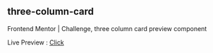 ## three-column-card
Frontend Mentor | Challenge, three column card preview component

Live Preview : [Click](https://carniel-carl.github.io/card-component/)
